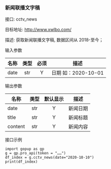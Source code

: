### 新闻联播文字稿

接口: cctv_news

目标地址: http://www.xwlbo.com/

描述: 获取新闻联播文字稿, 数据区间从 2018-至今； 

输入参数

名称 | 类型 | 必须 | 描述
---|:---:|:---:|---
date | str | Y | 日期 如：2020-10-01

输出参数

| 名称 | 类型 | 默认显示 | 描述 |
---|:---:|:---:|---
| date | str | Y | 新闻日期 |
| title | str | Y | 新闻标题 |
| content | str | Y | 新闻内容 |

接口示例

```
import gopup as gp
g = gp.pro_api(token = "……")
df_index = g.cctv_news(date="2020-10-10")
print(df_index)
```